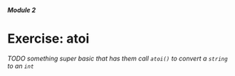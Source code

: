 ##### Module 2

# Exercise: atoi

*TODO something super basic that has them call `atoi()` to convert a `string` to an `int`*
